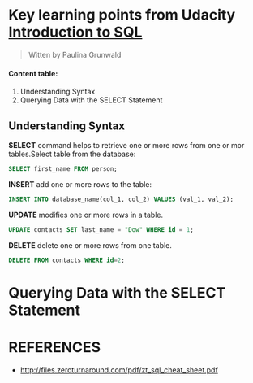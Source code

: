# Key learning points from Udacity [Introduction to SQL](https://app.pluralsight.com/library/courses/introduction-to-sql/table-of-contents)

>Witten by Paulina Grunwald

#### Content table:

1. Understanding Syntax
2. Querying Data with the SELECT Statement



## Understanding Syntax
__SELECT__ command helps to retrieve one or more rows from one or mor tables.Select table from the database:

```SQL
SELECT first_name FROM person;
```
__INSERT__ add one or more rows to the table:

```SQL
INSERT INTO database_name(col_1, col_2) VALUES (val_1, val_2);
```

__UPDATE__ modifies one or more rows in a table.

```SQL
UPDATE contacts SET last_name = "Dow" WHERE id = 1;
```

__DELETE__ delete one or more rows from one table.

```sql
DELETE FROM contacts WHERE id=2;
```

#  Querying Data with the SELECT Statement


# REFERENCES
- http://files.zeroturnaround.com/pdf/zt_sql_cheat_sheet.pdf
